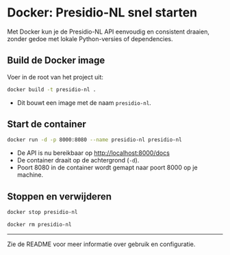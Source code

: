 # Docker: Presidio-NL snel starten

Met Docker kun je de Presidio-NL API eenvoudig en consistent draaien, zonder gedoe met lokale Python-versies of dependencies.

## Build de Docker image

Voer in de root van het project uit:
```bash
docker build -t presidio-nl .
```
- Dit bouwt een image met de naam `presidio-nl`.

## Start de container

```bash
docker run -d -p 8000:8080 --name presidio-nl presidio-nl
```
- De API is nu bereikbaar op [http://localhost:8000/docs](http://localhost:8000/docs)
- De container draait op de achtergrond (`-d`).
- Poort 8080 in de container wordt gemapt naar poort 8000 op je machine.

## Stoppen en verwijderen

```bash
docker stop presidio-nl
```
```bash
docker rm presidio-nl
```

---
Zie de README voor meer informatie over gebruik en configuratie. 